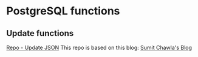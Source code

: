 # PostgreSQL functions

## Update functions
[Repo - Update JSON](https://github.com/juan-castano/postgresql-functions/tree/master/update-json)
This repo is based on this blog: [Sumit Chawla's Blog](https://chawlasumit.wordpress.com/tag/postgres-json-add-key/)
